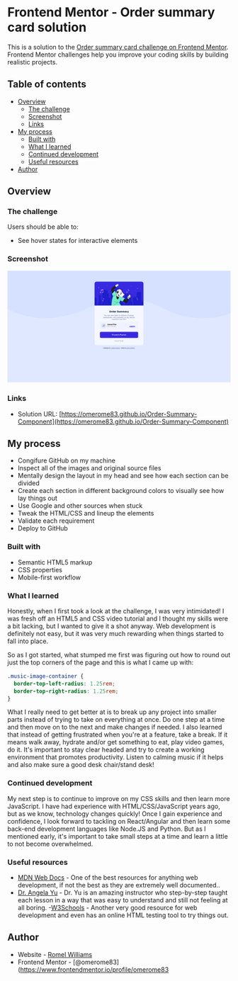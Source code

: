 # Frontend Mentor - Order summary card solution

This is a solution to the [Order summary card challenge on Frontend Mentor](https://www.frontendmentor.io/challenges/order-summary-component-QlPmajDUj). Frontend Mentor challenges help you improve your coding skills by building realistic projects.

## Table of contents

- [Overview](#overview)
  - [The challenge](#the-challenge)
  - [Screenshot](#screenshot)
  - [Links](#links)
- [My process](#my-process)
  - [Built with](#built-with)
  - [What I learned](#what-i-learned)
  - [Continued development](#continued-development)
  - [Useful resources](#useful-resources)
- [Author](#author)

## Overview

### The challenge

Users should be able to:

- See hover states for interactive elements

### Screenshot

![Screenshot](./screenshot.png)

### Links

- Solution URL: [https://omerome83.github.io/Order-Summary-Component](https://omerome83.github.io/Order-Summary-Component)

## My process

- Congifure GitHub on my machine
- Inspect all of the images and original source files
- Mentally design the layout in my head and see how each section can be divided
- Create each section in different background colors to visually see how lay things out
- Use Google and other sources when stuck
- Tweak the HTML/CSS and lineup the elements
- Validate each requirement
- Deploy to GitHub

### Built with

- Semantic HTML5 markup
- CSS properties
- Mobile-first workflow

### What I learned

Honestly, when I first took a look at the challenge, I was very intimidated! I was fresh off an HTML5 and CSS video tutorial and I thought my skills were a bit lacking, but I wanted to give it a shot anyway. Web development is definitely not easy, but it was very much rewarding when things started to fall into place.

So as I got started, what stumped me first was figuring out how to round out just the top corners of the page and this is what I came up with:

```css
.music-image-container {
  border-top-left-radius: 1.25rem;
  border-top-right-radius: 1.25rem;
}
```

What I really need to get better at is to break up any project into smaller parts instead of trying to take on everything at once. Do one step at a time and then move on to the next and make changes if needed. I also learned that instead of getting frustrated when you're at a feature, take a break. If it means walk away, hydrate and/or get something to eat, play video games, do it. It's important to stay clear headed and try to create a working environment that promotes productivity. Listen to calming music if it helps and also make sure a good desk chair/stand desk!

### Continued development

My next step is to continue to improve on my CSS skills and then learn more JavaScript. I have had experience with HTML/CSS/JavaScript years ago, but as we know, technology changes quickly! Once I gain experience and confidence, I look forward to tackling on React/Angular and then learn some back-end development languages like Node.JS and Python. But as I mentioned early, it's important to take small steps at a time and learn a little to not become overwhelmed.

### Useful resources

- [MDN Web Docs](https://developer.mozilla.org/en-US/) - One of the best resources for anything web development, if not the best as they are extremely well documented..
- [Dr. Angela Yu](https://www.udemy.com/course/the-complete-web-development-bootcamp/) - Dr. Yu is an amazing instructor who step-by-step taught each lesson in a way that was easy to understand and still not feeling at all boring. -[W3Schools](https://www.w3schools.com/) - Another very good resource for web development and even has an online HTML testing tool to try things out.

## Author

- Website - [Romel Williams](https://github.com/omerome83)
- Frontend Mentor - [@omerome83](https://www.frontendmentor.io/profile/omerome83
